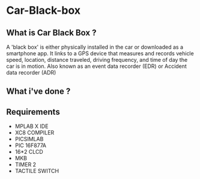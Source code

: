 # Car-Black-box

## What is Car Black Box ?

A 'black box' is either physically installed in the car
or downloaded as a smartphone app. It links to a
GPS device that measures and records vehicle speed, location, distance traveled, driving
frequency, and time of day the car is in motion.
Also known as an event data recorder (EDR) or
Accident data recorder (ADR)

## What i've done ?


## Requirements

- MPLAB X IDE
- XC8 COMPILER
- PICSIMLAB
- PIC 16F877A
- 16*2 CLCD
- MKB
- TIMER 2
- TACTILE SWITCH


